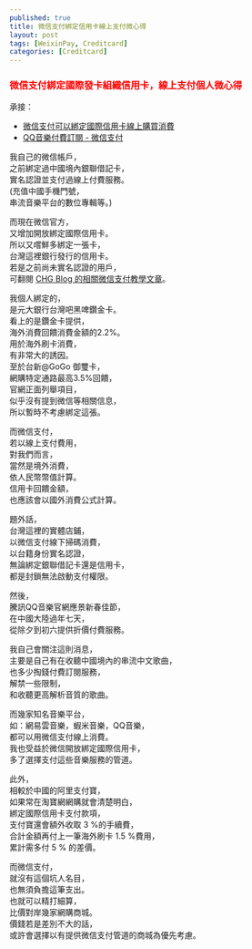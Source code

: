 ```yaml
---
published: true 
title: 微信支付綁定信用卡線上支付微心得
layout: post 
tags: [WeixinPay, Creditcard] 
categories: [Creditcard] 
--- 
```


### <font color="red">微信支付綁定國際發卡組織信用卡，線上支付個人微心得</font> 

承接：

* [微信支付可以綁定國際信用卡線上購買消費][2]
* [QQ音樂付費訂閱 - 微信支付][3]

我自己的微信帳戶，  
之前綁定過中國境內銀聯借記卡，  
實名認證並支付過線上付費服務。  
(充值中國手機門號，  
串流音樂平台的數位專輯等。)  
  
而現在微信官方，  
又增加開放綁定國際信用卡。  
所以又嚐鮮多綁定一張卡，  
台灣這裡銀行發行的信用卡。  
若是之前尚未實名認證的用戶，  
可翻閱 [CHG Blog 的相關微信支付教學文章][1]。

我個人綁定的，  
是元大銀行台灣吧黑啤鑽金卡。  
看上的是鑽金卡提供，  
海外消費回饋消費金額的2.2%。  
用於海外刷卡消費，  
有非常大的誘因。  
至於台新@GoGo 御璽卡，  
網購特定通路最高3.5%回饋，  
官網正面列舉項目，  
似乎沒有提到微信等相關信息，  
所以暫時不考慮綁定這張。  
  
而微信支付，  
若以線上支付費用，  
對我們而言，  
當然是境外消費，  
依人民幣幣值計算。  
信用卡回饋金額，  
也應該會以國外消費公式計算。  

題外話，  
台灣這裡的實體店鋪，  
以微信支付線下掃碼消費，  
以台籍身份實名認證，  
無論綁定銀聯借記卡還是信用卡，  
都是封鎖無法啟動支付權限。  
  
然後，  
騰訊QQ音樂官網應景新春佳節，  
在中國大陸過年七天，  
從除夕到初六提供折價付費服務。  
  
我自己會關注這則消息，  
主要是自己有在收聽中國境內的串流中文歌曲，  
也多少掏錢付費訂閱服務，  
解禁一些限制，  
和收聽更高解析音質的歌曲。  
  
而幾家知名音樂平台，  
如：網易雲音樂，蝦米音樂，QQ音樂，  
都可以用微信支付線上消費。  
我也受益於微信開放綁定國際信用卡，  
多了選擇支付這些音樂服務的管道。  
  
此外，  
相較於中國的阿里支付寶，  
如果常在淘寶網網購就會清楚明白，  
綁定國際信用卡支付款項，  
支付寶還會額外收取 3 %的手續費，  
合計金額再付上一筆海外刷卡 1.5 %費用，  
累計需多付 5 % 的差價。  
  
而微信支付，  
就沒有這個坑人名目，  
也無須負擔這筆支出。  
也就可以精打細算，  
比價對岸幾家網購商城。  
價錢若是差別不大的話，  
或許會選擇以有提供微信支付管道的商城為優先考慮。  

[1]: https://charlottehong.blogspot.tw/search/label/%E5%BE%AE%E4%BF%A1%E6%94%AF%E4%BB%98
[2]: https://shengshampoo.github.io/creditcard/2018/02/18/weixin-payment-bind-intl-creditcard.html
[3]: https://shengshampoo.github.io/headphone/2018/02/18/unionpay-weixin-pay-qq-music.html

